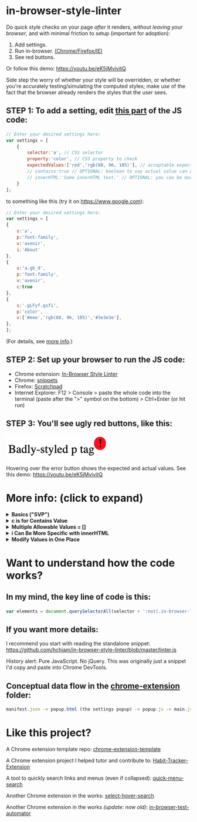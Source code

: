 # in-browser-style-linter
Do quick style checks on your page _after_ it renders, _without leaving your browser_, and with minimal friction to setup (important for adoption): 

1. Add settings. 
2. Run in-browser. [(Chrome/Firefox/IE)](https://github.com/hchiam/in-browser-style-linter#step-2-set-up-your-browser-to-run-the-js-code)
3. See red buttons.

Or follow this demo: https://youtu.be/eK5jMvivitQ

Side step the worry of whether your style will be overridden, or whether you're accurately testing/simulating the computed styles; make use of the fact that the browser already renders the styles that the user sees.

## STEP 1: To add a setting, edit [this part](https://github.com/hchiam/in-browser-style-linter/blob/master/linter.js#L3) of the JS code:
```js
// Enter your desired settings here:
var settings = [
    {
        selector:'a', // CSS selector
        property:'color', // CSS property to check
        expectedValues:['red','rgb(88, 96, 105)'], // acceptable expected values of property
        // contains:true // OPTIONAL: boolean to say actual value can at least contain the expected value
        // innerHTML:'Some innerHTML text.' // OPTIONAL: you can be more specific than CSS selectors
    }
];
```
to something like this (try it on https://www.google.com):
```js
// Enter your desired settings here:
var settings = [
{
    s:'a',
    p:'font-family',
    v:'avenir',
    i:'About'
},
{
    s:'a.gb_d',
    p:'font-family',
    v:'avenir',
    c:true
},
{
    s:'.gLFyf.gsfi',
    p:'color',
    v:['#eee','rgb(88, 96, 105)','#3e3e3e'],
},
];
```

(For details, see [more info](https://github.com/hchiam/in-browser-style-linter#more-info-click-to-expand).)

## STEP 2: Set up your browser to run the JS code:
* Chrome extension: [In-Browser Style Linter](https://chrome.google.com/webstore/detail/in-browser-style-linter/mopnkclaipjghhmneijljnljeimjahfc)
* Chrome: [snippets](https://developers.google.com/web/tools/chrome-devtools/snippets)
* Firefox: [Scratchpad](https://developer.mozilla.org/en-US/docs/Tools/Scratchpad)
* Internet Explorer: F12 > Console > paste the whole code into the terminal (paste after the ">" symbol on the bottom) > Ctrl+Enter (or hit run)

## STEP 3: You'll see ugly red buttons, like this:

![image](https://github.com/hchiam/in-browser-style-linter/blob/master/example-screenshot.png)

Hovering over the error button shows the expected and actual values. See this demo: https://youtu.be/eK5jMvivitQ


# More info: (click to expand)

<details>
<summary><strong>Basics ("SVP")</strong></summary>

Minimal required info:

```js
var settings = [
    {
        selector:'a', // a CSS selector like 'div span a:hover'
        property:'color', // a CSS property
        value:'red' // the expected value after page render
    }
];
```

All parameters have short forms to let you save on keystrokes. Here's an equivalent to the example above:

```js
var settings = [
    {
        s:'a', // s is for selector
        p:'color', // p is for property
        v:'red' // v (or ev) is for expected value
    }
];
```

</details>

<details>
<summary><strong>c is for Contains Value</strong></summary>

To relax the matching of the property value to simply "contain" the expected value, set the optional parameter to true:

```js
var settings = [
    {
        selector:'a',
        property:'background',
        value:'#333',
        contains:true // would not flag '#333 url("img_tree.gif") no-repeat fixed center' as error
    }
];
```

Alternatively:

```js
var settings = [
    {
        s:'a',
        p:'background',
        v:'#333',
        c:true // would not flag '#333 url("img_tree.gif") no-repeat fixed center' as error
    }
];
```
</details>

<details>
<summary><strong>Multiple Allowable Values = []</strong></summary>

To specify several allowable expected values, use an array:

```js
var settings = [
    {
        selector:'a',
        property:'color',
        value:['red', 'rgb(88, 96, 105)']
    }
];
```

This is also compatible with the "contains" option (see above).

</details>

<details>
<summary><strong>i Can Be More Specific with innerHTML</strong></summary>

To specify elements that have a specific innerHTML (in addition to the CSS selector), set the optional parameter value:

```js
var settings = [
    {
        selector:'a',
        property:'color',
        innerHTML:'Some innerHTML text.', // check the color of <a> tags with this innerHTML
        value:'rgb(88, 96, 105)'
    }
];
```

Alternatively:

```js
var settings = [
    {
        s:'a',
        p:'color',
        i:'Some innerHTML text.', // check the color of <a> tags with this innerHTML
        v:'rgb(88, 96, 105)'
    }
];
```
</details>

<details>
<summary><strong>Modify Values in One Place</strong></summary>

You can use variables to update properties in one place instead of updating the whole settings array. For example:

```js
var myColour = 'blue'; // you edit the value here, just one place
var settings = [
    {
        s:'button.btn.btn-info',
        p:'background',
        v:myColour
    },
    ...
    {
        s:'a.some-fancy-button',
        p:'background',
        v:myColour
    },
    ...
    {
        s:'label.consistent-styling-ftw'
        p:'background',
        v:myColour
    }
];
```

And avoid situations like this:

```js
var settings = [
    {
        s:'button.btn.btn-info',
        p:'background',
        v:'blue' // edit here
    },
    ...
    {
        s:'a.some-fancy-button',
        p:'background',
        v:'blue' // and here
    },
    ...
    {
        s:'label.consistent-styling-ftw'
        p:'background',
        v:'lightblue' // oops I forgot, where else do I have to change this?
    }
];
```
</details>

# Want to understand how the code works?

## In my mind, the key line of code is this:

```js
var elements = document.querySelectorAll(selector + ':not(.in-browser-linter-button)');
```

## If you want more details:

I recommend you start with reading the standalone snippet: https://github.com/hchiam/in-browser-style-linter/blob/master/linter.js

History alert: Pure JavaScript. No jQuery. This was originally just a snippet I'd copy and paste into Chrome DevTools.

## Conceptual data flow in the [chrome-extension](https://github.com/hchiam/in-browser-style-linter/tree/master/chrome-extension) folder:

```js
manifest.json -> popup.html (the settings popup) -> popup.js -> main.js -> (the summary popup)
```

# Like this project?

A Chrome extension template repo: [chrome-extension-template](https://github.com/hchiam/chrome-extension-template)

A Chrome extension project I helped tutor and contribute to: [Habit-Tracker-Extension](https://github.com/marko-polo-cheno/Habit-Tracker-Extension)

A tool to quickly search links and menus (even if collapsed): [quick-menu-search](https://github.com/hchiam/quick-menu-search)

Another Chrome extension in the works: [select-hover-search](https://github.com/hchiam/select-hover-search)

Another Chrome extension in the works _(update: now old)_: [in-browser-test-automator](https://github.com/hchiam/in-browser-test-automator)
